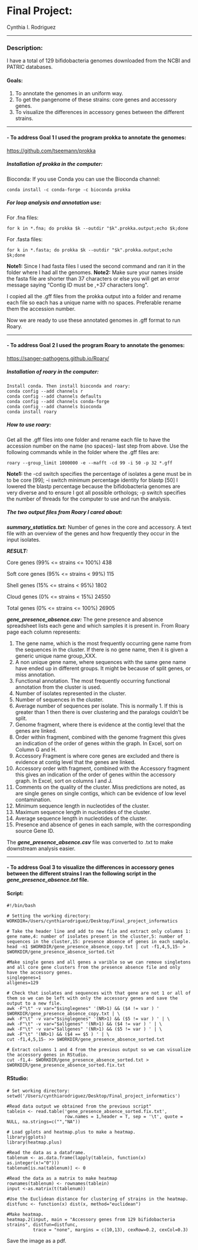 # Final Project:
Cynthia I. Rodriguez
***
### Description:
I have a total of 129 bifidobacteria genomes downloaded from the NCBI and PATRIC databases.
#### Goals:
1. To annotate the genomes in an uniform way.
2. To get the pangenome of these strains: core genes and accessory genes.
3. To visualize the differences in accessory genes between the different strains.
***
#### - To address Goal 1 I used the program prokka to annotate the genomes:
https://github.com/tseemann/prokka 
##### Installation of prokka in the computer:
Bioconda: If you use Conda you can use the Bioconda channel:
```
conda install -c conda-forge -c bioconda prokka
```
##### For loop analysis and annotation use:
For .fna files:
```
for k in *.fna; do prokka $k --outdir "$k".prokka.output;echo $k;done
```
For .fasta files:
```
for k in *.fasta; do prokka $k --outdir "$k".prokka.output;echo $k;done
```
**Note1:** Since I had fasta files I used the second command and ran it in the folder where I had all the genomes.
**Note2:** Make sure your names inside the fasta file are shorter than 37 characters or else you will get an error message saying “Contig ID must be ,+37 characters long".

I copied all the .gff files from the prokka output into a folder and rename each file so each has a unique name with no spaces. Preferable rename them the accession number.

Now we are ready to use these annotated genomes in .gff format to run Roary.

***
#### - To address Goal 2 I used the program Roary to annotate the genomes:
https://sanger-pathogens.github.io/Roary/ 
##### Installation of roary in the computer:
```
Install conda. Then install bioconda and roary:
conda config --add channels r
conda config --add channels defaults
conda config --add channels conda-forge
conda config --add channels bioconda
conda install roary
```
##### How to use roary:
Get all the .gff files into one folder and rename each file to have the accession number on the name (no spaces)- last step from above.
Use the following commands while in the folder where the .gff files are:
```
roary --group_limit 1000000 -e --mafft -cd 99 -i 50 -p 32 *.gff
```
**Note1:** the -cd switch specifies the percentage of isolates a gene must be in to be core [99]; -i switch minimum percentage identity for blastp [50] I lowered the blastp percentage because the bifidobacteria genomes are very diverse and to ensure I got all possible orthologs; -p switch specifies the number of threads for the computer to use and run the analysis.

##### The two output files from Roary I cared about:
***summary_statistics.txt:*** Number of genes in the core and accessory. A text file with an overview of the genes and how frequently they occur in the input isolates.

***RESULT:***

Core genes	(99% <= strains <= 100%)	438

Soft core genes	(95% <= strains < 99%)	115

Shell genes	(15% <= strains < 95%)	1802

Cloud genes	(0% <= strains < 15%)	24550

Total genes	(0% <= strains <= 100%)	26905

***gene_presence_absence.csv:*** The gene presence and absence spreadsheet lists each gene and which samples it is present in.
From Roary page each column represents:
1. The gene name, which is the most frequently occurring gene name from the sequences in the cluster. If there is no gene name, then it is given a generic unique name group_XXX.
2. A non unique gene name, where sequences with the same gene name have ended up in different groups. It might be because of split genes, or miss annotation.
3. Functional annotation. The most frequently occurring functional annotation from the cluster is used.
4. Number of isolates represented in the cluster.
5. Number of sequences in the cluster.
6. Average number of sequences per isolate. This is normally 1. If this is greater than 1 then there is over clustering and the paralogs couldn’t be split.
7. Genome fragment, where there is evidence at the contig level that the genes are linked.
8. Order within fragment, combined with the genome fragment this gives an indication of the order of genes within the graph. In Excel, sort on Column G and H.
9. Accessory Fragment is where core genes are excluded and there is evidence at contig level that the genes are linked.
10. Accessory order with fragment, combined with the Accessory fragment this gives an indication of the order of genes within the accessory graph. In Excel, sort on columns I and J.
11. Comments on the quality of the cluster. Miss predictions are noted, as are single genes on single contigs, which can be evidence of low level contamination.
12. Minimum sequence length in nucleotides of the cluster.
13. Maximum sequence length in nucleotides of the cluster.
14. Average sequence length in nucleotides of the cluster.
15. Presence and absence of genes in each sample, with the corresponding source Gene ID.

The ***gene_presence_absence.csv*** file was converted to .txt to make downstream analysis easier.
***
#### - To address Goal 3 to visualize the differences in accessory genes between the different strains I ran the following script in the ***gene_presence_absence.txt*** file.
#### Script:
```
#!/bin/bash

# Setting the working directory:
WORKDIR=/Users/cynthiarodriguez/Desktop/Final_project_informatics

# Take the header line and add to new file and extract only columns 1: gene name,4: number of isolates present in the cluster,5: number of sequences in the cluster,15: presence absence of genes in each sample.
head -n1 $WORKDIR/gene_presence_absence_copy.txt | cut -f1,4,5,15- > $WORKDIR/gene_presence_absence_sorted.txt

#Make single genes and all genes a varible so we can remove singletons and all core gene clusters from the presence absence file and only have the accessory genes.
singlegenes=1
allgenes=129

# Check that isolates and sequences with that gene are not 1 or all of them so we can be left with only the accessory genes and save the output to a new file.
awk -F"\t" -v var="$singlegenes" '(NR>1) && ($4 != var ) ' $WORKDIR/gene_presence_absence_copy.txt | \
awk -F"\t" -v var="$singlegenes" '(NR>1) && ($5 != var ) ' | \
awk -F"\t" -v var="$allgenes" '(NR>1) && ($4 != var ) ' | \
awk -F"\t" -v var="$allgenes" '(NR>1) && ($5 != var ) ' | \
awk -F"\t" '(NR>1) && ($4 == $5 ) ' | \
cut -f1,4,5,15- >> $WORKDIR/gene_presence_absence_sorted.txt

# Extract columns 1 and 4 from the previous output so we can visualize the accessory genes in RStudio.
cut -f1,4- $WORKDIR/gene_presence_absence_sorted.txt > $WORKDIR/gene_presence_absence_sorted.fix.txt
```
#### RStudio:
```
# Set working directory:
setwd('/Users/cynthiarodriguez/Desktop/Final_project_informatics')

#Read data output we obtained from the previous script"
tablein <- read.table('gene_presence_absence_sorted.fix.txt', 
                      row.names = 1,header = T, sep = '\t', quote = NULL, na.strings=c("","NA"))

# Load gplots and heatmap.plus to make a heatmap.
library(gplots)
library(heatmap.plus)

#Read the data as a dataframe.
tablenum <- as.data.frame(lapply(tablein, function(x) as.integer(x!="0")))
tablenum[is.na(tablenum)] <- 0

#Read the data as a matrix to make heatmap
rownames(tablenum) <- rownames(tablein)
input <-as.matrix(t(tablenum))

#Use the Euclidean distance for clustering of strains in the heatmap.
distfunc <- function(x) dist(x, method="euclidean")

#Make heatmap.
heatmap.2(input, main = "Accessory genes from 129 bifidobacteria strains", distfun=distfunc, 
          trace = "none", margins = c(10,13), cexRow=0.2, cexCol=0.3)
```
Save the image as a pdf.
